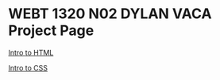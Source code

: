 # WEBT 1320 N02 DYLAN VACA Project Page

<a href="Intro_to_HTML/index.html">Intro to HTML</a>

<a href="HTML5_Intro_to_CSS/index.html">Intro to CSS </a>